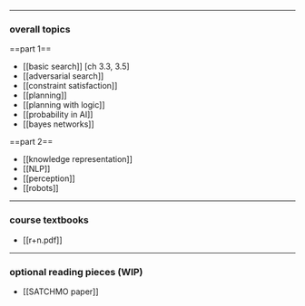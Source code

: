 
***
### overall topics

==part 1==
- [[basic search]] [ch 3.3, 3.5]
- [[adversarial search]]
- [[constraint satisfaction]]
- [[planning]]
- [[planning with logic]]
- [[probability in AI]]
- [[bayes networks]]

==part 2==
- [[knowledge representation]]
- [[NLP]]
- [[perception]]
- [[robots]]

***
### course textbooks

- [[r+n.pdf]]

***
### optional reading pieces (WIP)

- [[SATCHMO paper]]